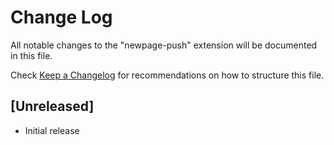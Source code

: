 # Change Log

All notable changes to the "newpage-push" extension will be documented in this file.

Check [Keep a Changelog](http://keepachangelog.com/) for recommendations on how to structure this file.

## [Unreleased]

- Initial release